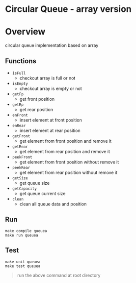 # Circular Queue - array version

# Overview
circular queue implementation based on array

## Functions
+ `isFull`
    + checkout array is full or not
+ `isEmpty`
    + checkout array is empty or not
+ `getFp`
    + get front position
+ `getRp`
    + get rear position
+ `enFront`
    + insert element at front position
+ `enRear`
    + insert element at rear position
+ `getFront`
    + get element from front position and remove it
+ `getRear`
    + get element from rear position and remove it
+ `peekFront`
    + get element from front position without remove it
+ `peekRear`
    + get element from rear position without remove it
+ `getSize`
    + get queue size
+ `getCapacity`
    + get queue current size
+ `clean`
    + clean all queue data and position

## Run
```=1
make compile queuea
make run queuea
```

## Test
```=1
make unit queuea
make test queuea
```

> run the above command at root directory
